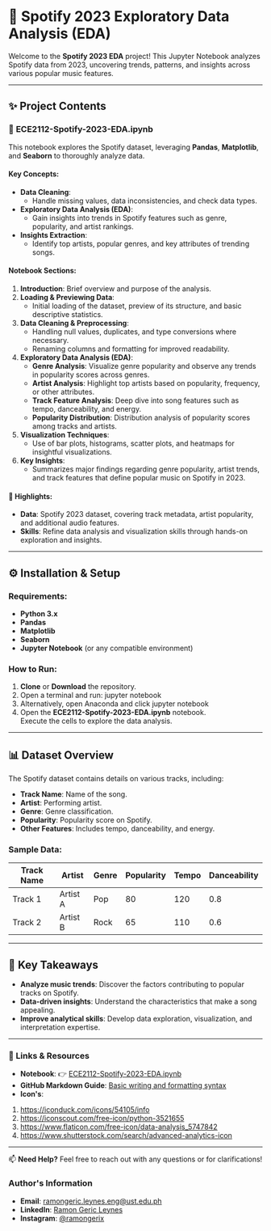 # 🎵 Spotify 2023 Exploratory Data Analysis (EDA)

Welcome to the **Spotify 2023 EDA** project! This Jupyter Notebook analyzes Spotify data from 2023, uncovering trends, patterns, and insights across various popular music features.

---

## ✨ Project Contents

### 📔 **ECE2112-Spotify-2023-EDA.ipynb**

This notebook explores the Spotify dataset, leveraging **Pandas**, **Matplotlib**, and **Seaborn** to thoroughly analyze data.

#### Key Concepts:
- **Data Cleaning**:
  - Handle missing values, data inconsistencies, and check data types.
- **Exploratory Data Analysis (EDA)**:
  - Gain insights into trends in Spotify features such as genre, popularity, and artist rankings.
- **Insights Extraction**:
  - Identify top artists, popular genres, and key attributes of trending songs.

#### Notebook Sections:
1. **Introduction**: Brief overview and purpose of the analysis.
2. **Loading & Previewing Data**:
   - Initial loading of the dataset, preview of its structure, and basic descriptive statistics.
3. **Data Cleaning & Preprocessing**:
   - Handling null values, duplicates, and type conversions where necessary.
   - Renaming columns and formatting for improved readability.
4. **Exploratory Data Analysis (EDA)**:
   - **Genre Analysis**: Visualize genre popularity and observe any trends in popularity scores across genres.
   - **Artist Analysis**: Highlight top artists based on popularity, frequency, or other attributes.
   - **Track Feature Analysis**: Deep dive into song features such as tempo, danceability, and energy.
   - **Popularity Distribution**: Distribution analysis of popularity scores among tracks and artists.
5. **Visualization Techniques**:
   - Use of bar plots, histograms, scatter plots, and heatmaps for insightful visualizations.
6. **Key Insights**:
   - Summarizes major findings regarding genre popularity, artist trends, and track features that define popular music on Spotify in 2023.

#### 🚀 Highlights:
- **Data**: Spotify 2023 dataset, covering track metadata, artist popularity, and additional audio features.
- **Skills**: Refine data analysis and visualization skills through hands-on exploration and insights.


---

## ⚙️ Installation & Setup

### Requirements:
- **Python 3.x**
- **Pandas**
- **Matplotlib**
- **Seaborn** 
- **Jupyter Notebook** (or any compatible environment)

### How to Run:
1. **Clone** or **Download** the repository.
2. Open a terminal and run:
   jupyter notebook
3. Alternatively, open Anaconda and click jupyter notebook
4. Open the **ECE2112-Spotify-2023-EDA.ipynb** notebook.  
Execute the cells to explore the data analysis.

---

## 📊 Dataset Overview

The Spotify dataset contains details on various tracks, including:
- **Track Name**: Name of the song.
- **Artist**: Performing artist.
- **Genre**: Genre classification.
- **Popularity**: Popularity score on Spotify.
- **Other Features**: Includes tempo, danceability, and energy.

### Sample Data:
| Track Name     | Artist         | Genre      | Popularity | Tempo | Danceability |
|----------------|----------------|------------|------------|-------|--------------|
| Track 1        | Artist A       | Pop        | 80         | 120   | 0.8          |
| Track 2        | Artist B       | Rock       | 65         | 110   | 0.6          |

---

## 🌟 Key Takeaways

- **Analyze music trends**: Discover the factors contributing to popular tracks on Spotify.
- **Data-driven insights**: Understand the characteristics that make a song appealing.
- **Improve analytical skills**: Develop data exploration, visualization, and interpretation expertise.

---

### 📎 Links & Resources

- **Notebook**: 👉 [ECE2112-Spotify-2023-EDA.ipynb](./ECE2112-Spotify-2023-EDA.ipynb)
- **GitHub Markdown Guide**: [Basic writing and formatting syntax](https://docs.github.com/en/get-started/writing-on-github/getting-started-with-writing-and-formatting-on-github/basic-writing-and-formatting-syntax)
- **Icon's**:
1.  https://iconduck.com/icons/54105/info
2.  https://iconscout.com/free-icon/python-3521655
3.  https://www.flaticon.com/free-icon/data-analysis_5747842
4. https://www.shutterstock.com/search/advanced-analytics-icon



---

📫 **Need Help?** Feel free to reach out with any questions or for clarifications!

### Author's Information
- **Email**: ramongeric.leynes.eng@ust.edu.ph
- **LinkedIn**: [Ramon Geric Leynes](https://www.linkedin.com/in/ramon-geric-leynes-1b902a147/)
- **Instagram**: [@ramongerix](https://www.instagram.com/ramongerix/)
